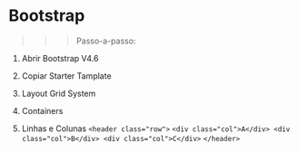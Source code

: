 # Bootstrap

>>> Passo-a-passo:

1. Abrir Bootstrap V4.6

2. Copiar Starter Tamplate

3. Layout Grid System

4. Containers

5. Linhas e Colunas
`<header class="row">`
            `<div class="col">A</div>
            <div class="col">B</div>
            <div class="col">C</div>`
`</header>`
